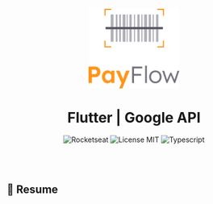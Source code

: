 <br />
<br />
<h1 align="center">
  <img alt="letmeask" src="./assets/images/logofull.png" width="180px" /> 
  <br />
  <br />
   Flutter | Google API  
</h1>

<p align="center">
  <img alt="Rocketseat" src="https://img.shields.io/badge/Created%20by%3A-Rocketseat-%236D5CCD" />
  <img alt="License MIT" src="https://img.shields.io/badge/License-MIT-%2398C611" />
  <img alt="Typescript" src="https://img.shields.io/badge/Main%20lenguage-dart-%232F74C0" /> <br />
</p> 
<br />
<br />

## :bookmark: Resume
<br />
